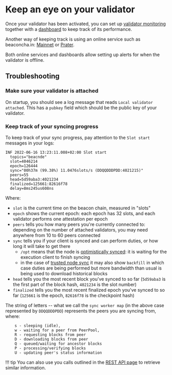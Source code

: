 # Keep an eye on your validator

Once your validator has been activated, you can set up [validator monitoring](./validator-monitor.md) together with a [dashboard](./metrics-pretty-pictures.md) to keep track of its performance.

Another way of keeping track is using an online service such as beaconcha.in: [Mainnet](https://beaconcha.in/) or [Prater](https://prater.beaconcha.in).

Both online services and dashboards allow setting up alerts for when the validator is offline.

## Troubleshooting

### Make sure your validator is attached

On startup, you should see a log message that reads `Local validator attached`.
This has a `pubkey` field which should be the public key of your validator.

### Keep track of your syncing progress

To keep track of your sync progress, pay attention to the `Slot start` messages in your logs:

```
INF 2022-06-16 13:23:11.008+02:00 Slot start
  topics="beacnde"
  slot=4046214
  epoch=126444
  sync="00h37m (99.38%) 11.0476slots/s (DDQQDDDPDD:4021215)"
  peers=55
  head=5d59aba3:4021234
  finalized=125661:82616f78
  delay=8ms245us608ns
```

Where:

- `slot` is the current time on the beacon chain, measured in "slots"
- `epoch` shows the current epoch: each epoch has 32 slots, and each validator performs one attestation per epoch
- `peers` tells you how many peers you're currently connected to: depending on the number of attached validators, you may need anywhere from 10 to 60 peers connected
- `sync` tells you if your client is synced and can perform duties, or how long it will take to get there
  - `/opt` means that the node is [optimistically synced](./optimistic-sync.md): it is waiting for the execution client to finish syncing
  - in the case of [trusted node sync](./start-syncing.md#trusted-node-sync) it may also show `backfill` in which case duties are being performed but more bandwidth than usual is being used to download historical blocks
- `head` tells you the most recent block you've synced to so far (`5d59aba3` is the first part of the block hash, `4021234` is the slot number)
- `finalized` tells you the most recent finalized epoch you've synced to so far (`125661` is the epoch, `82616f78` is the checkpoint hash)

The string of letters -- what we call the `sync worker map` (in the above case represented by `DDQQDDDPDD`) represents the peers you are syncing from, where:

```
    s - sleeping (idle),
    w - waiting for a peer from PeerPool,
    R - requesting blocks from peer
    D - downloading blocks from peer
    Q - queued/waiting for ancestor blocks
    P - processing/verifying blocks
    U - updating peer's status information
```

!!! tip
    You can also use you calls outlined in the [REST API page](./rest-api.md) to retrieve similar information.
